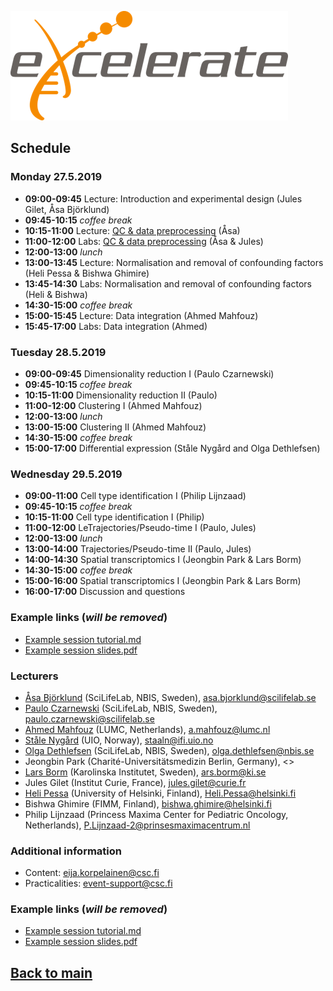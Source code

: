 ![logo](logos/excelerate.png)

## Schedule

### Monday 27.5.2019
- **09:00-09:45**	Lecture: Introduction and experimental design (Jules Gilet, Åsa Björklund)
- **09:45-10:15** _coffee break_
- **10:15-11:00** Lecture: [QC \& data preprocessing](session-qc/scRNAseq_QC_Asa_Bjorklund_2019.pdf) (Åsa)
- **11:00-12:00** Labs: [QC \& data preprocessing](session-qc/Quality_control.md) (Åsa & Jules)
- **12:00-13:00** _lunch_
- **13:00-13:45** Lecture: Normalisation and removal of confounding factors (Heli Pessa  & Bishwa Ghimire)
- **13:45-14:30** Labs: Normalisation and removal of confounding factors (Heli & Bishwa)
- **14:30-15:00** _coffee break_
- **15:00-15:45** Lecture: Data integration (Ahmed Mahfouz)
- **15:45-17:00** Labs: Data integration (Ahmed)

### Tuesday 28.5.2019
- **09:00-09:45**	Dimensionality reduction I (Paulo Czarnewski)
- **09:45-10:15** _coffee break_
- **10:15-11:00**	Dimensionality reduction II (Paulo)
- **11:00-12:00**	Clustering I (Ahmed Mahfouz)
- **12:00-13:00** _lunch_
- **13:00-15:00** Clustering II (Ahmed Mahfouz)
- **14:30-15:00** _coffee break_
- **15:00-17:00**	 Differential expression (Ståle Nygård and Olga Dethlefsen)

### Wednesday 29.5.2019
- **09:00-11:00**	Cell type identification I (Philip Lijnzaad)
- **09:45-10:15** _coffee break_
- **10:15-11:00**	Cell type identification I (Philip)
- **11:00-12:00**	LeTrajectories/Pseudo-time I (Paulo, Jules)
- **12:00-13:00** _lunch_
- **13:00-14:00**	Trajectories/Pseudo-time II (Paulo, Jules)
- **14:00-14:30**	Spatial transcriptomics I (Jeongbin Park \& Lars Borm)
- **14:30-15:00** _coffee break_
- **15:00-16:00**	Spatial transcriptomics I (Jeongbin Park \& Lars Borm)
- **16:00-17:00** Discussion and questions

### Example links (_will be removed_)
- [Example session tutorial.md](session-example/session-example.md)
- [Example session slides.pdf](session-example/session-example.pdf)

### Lecturers
- [Åsa Björklund](https://nbis.se/about/staff/asa-bjorklund/) (SciLifeLab, NBIS, Sweden), <asa.bjorklund@scilifelab.se>
- [Paulo Czarnewski](https://nbis.se/about/staff/paulo-czarnewski/) (SciLifeLab, NBIS, Sweden), <paulo.czarnewski@scilifelab.se>
- [Ahmed Mahfouz](https://www.lumc.nl/org/radiologie/medewerkers/1201110201322222) (LUMC, Netherlands), <a.mahfouz@lumc.nl>
- [Ståle Nygård](https://www.mn.uio.no/ifi/english/people/aca/staaln/) (UIO, Norway), <staaln@ifi.uio.no>
- [Olga Dethlefsen](https://nbis.se/about/staff/olga-dethlefsen/) (SciLifeLab, NBIS, Sweden), <olga.dethlefsen@nbis.se>
- Jeongbin Park (Charité-Universitätsmedizin Berlin, Germany), <>
- [Lars Borm](https://ki.se/en/people/larbor) (Karolinska Institutet, Sweden), <ars.borm@ki.se>
- Jules Gilet (Institut Curie, France), <jules.gilet@curie.fr>
- [Heli Pessa](https://tuhat.helsinki.fi/portal/en/persons/heli-pessa(1c5905eb-fc9c-4b2e-9a9a-3dacc88c9943).html) (University of Helsinki, Finland), <Heli.Pessa@helsinki.fi>
- Bishwa Ghimire (FIMM, Finland), <bishwa.ghimire@helsinki.fi>
- Philip Lijnzaad (Princess Maxima Center for Pediatric Oncology, Netherlands), <P.Lijnzaad-2@prinsesmaximacentrum.nl>

### Additional information
- Content: eija.korpelainen@csc.fi
- Practicalities: event-support@csc.fi

### Example links (_will be removed_)
- [Example session tutorial.md](session-example/session-example.md)
- [Example session slides.pdf](session-example/session-example.pdf)

## [Back to main](README.md)
